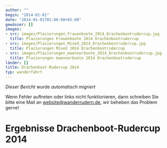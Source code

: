 ```yaml
---
author: ""
begin: "2014-01-01"
date: "2014-01-01T01:00:00+02:00"
gewässer: []
images:
- src: images/Plazierungen_Frauenboote_2014_Drachenbootrudercup.jpg
  title: Plazierungen Frauenboote 2014 Drachenbootrudercup
- src: images/Plazierungen_Mixed_2014_Drachenbootrudercup.jpg
  title: Plazierungen Mixed 2014 Drachenbootrudercup
- src: images/Plazierungen_maennerboote_2014_Drachenbootrudercup.jpg
  title: Plazierungen maennerboote 2014 Drachenbootrudercup
länder: []
title: Drachenboot-Rudercup 2014
typ: wanderfahrt
---
```



*Dieser Bericht wurde automatisch migriert*

Wenn Fehler auftreten oder links nicht funktionieren, dann schreiben Sie bitte eine Mail an website@wanderrudern.de, wir beheben das Problem gerne!



# Ergebnisse Drachenboot-Rudercup 2014


